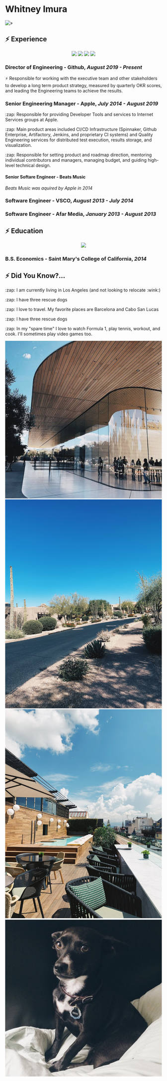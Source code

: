 # Whitney Imura

![»](https://media-exp1.licdn.com/dms/image/C5616AQEfkj3bTyjO1g/profile-displaybackgroundimage-shrink_350_1400/0/1551642690120?e=1612396800&v=beta&t=el5B3X43uomzOiTc4NakAo2m7w4MD096Q_5NEYAPFF0)

## :zap: Experience

<p align='center'>
 <img height="60" src="https://iconsetc.com/icons-watermarks/flat-square-white-on-black/bfa/bfa_brands-github-square/bfa_brands-github-square_flat-square-white-on-black_512x512.png">    
 <img height="60" src="https://encrypted-tbn0.gstatic.com/images?q=tbn:ANd9GcSDEhIr0bi1lsn-a6c5TtQNKihUftR7LBvOvg&usqp=CAU">
 <img height="60" src="https://i.pinimg.com/originals/f8/dc/5b/f8dc5b9909819a9b17c212f57ed637dc.png">
 <img height="60" src="https://media.glassdoor.com/sqll/735329/afar-media-squarelogo-1464078745383.png">
</p>


### Director of Engineering - Github,  _August 2019 - Present_

:zap: Responsible for working with the executive team and other stakeholders to develop a long term product strategy, measured by quarterly OKR scores, and leading the Engineering teams to achieve the results. 

### Senior Engineering Manager - Apple, _July 2014 - August 2019_

<p>:zap: Responsible for providing Developer Tools and services to Internet Services groups at Apple.</p>
<p>:zap: Main product areas included CI/CD Infrastructure (Spinnaker, Github Enterprise, Artifactory, Jenkins, and proprietary CI systems) and Quality Engineering services for distributed test execution, results storage, and visualization.</p>
<p>:zap: Responsible for setting product and roadmap direction, mentoring individual contributors and managers, managing budget, and guiding high-level technical design.</p>

#### Senior Softare Engineer - Beats Music
_Beats Music was aquired by Apple in 2014_


### Software Engineer - VSCO, _August 2013 - July 2014_



### Software Engineer - Afar Media, _January 2013 - August 2013_


## :zap: Education
<p align='center'>
  <img height="60" src="https://media-exp1.licdn.com/dms/image/C4E0BAQHVUazLaCxjAw/company-logo_200_200/0/1543520159811?e=1615420800&v=beta&t=HXtKO3MllXeGBMeA3Ocd6hLxmZbpHJgwP0MfAfkgd6g">
</p>

### B.S. Economics - Saint Mary's College of California, _2014_

## :zap: Did You Know?...

<p>:zap: I am currently living in Los Angeles (and not looking to relocate :wink:)</p>
<p>:zap: I have three rescue dogs</p>
<p>:zap: I love to travel.  My favorite places are Barcelona and Cabo San Lucas</p>
<p>:zap: I have three rescue dogs</p>
<p>:zap: In my "spare time" I love to watch Formula 1, play tennis, workout, and cook.  I'll sometimes play video games too.</p>

![](assets/apple.png)
![](assets/arizona.jpeg)
![](assets/barcelona.jpeg)
![](assets/bernie.png)

